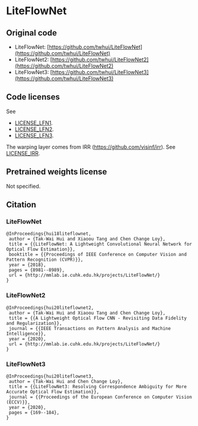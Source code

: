 # LiteFlowNet

## Original code

- LiteFlowNet: [https://github.com/twhui/LiteFlowNet](https://github.com/twhui/LiteFlowNet)
- LiteFlowNet2: [https://github.com/twhui/LiteFlowNet2](https://github.com/twhui/LiteFlowNet2)
- LiteFlowNet3: [https://github.com/twhui/LiteFlowNet3](https://github.com/twhui/LiteFlowNet3)

## Code licenses

See

- [LICENSE_LFN1](LICENSE_LFN1).
- [LICENSE_LFN2](LICENSE_LFN2).
- [LICENSE_LFN3](LICENSE_LFN3).

The warping layer comes from IRR (https://github.com/visinf/irr). See [LICENSE_IRR](LICENSE_IRR).

## Pretrained weights license

Not specified.

## Citation

### LiteFlowNet

```
@InProceedings{hui18liteflownet,    
 author = {Tak-Wai Hui and Xiaoou Tang and Chen Change Loy},    
 title = {{LiteFlowNet: A Lightweight Convolutional Neural Network for Optical Flow Estimation}},    
 booktitle = {{Proceedings of IEEE Conference on Computer Vision and Pattern Recognition (CVPR)}},    
 year = {2018},  
 pages = {8981--8989},
 url = {http://mmlab.ie.cuhk.edu.hk/projects/LiteFlowNet/} 
}
```

### LiteFlowNet2

```
@InProceedings{hui20liteflownet2,    
 author = {Tak-Wai Hui and Xiaoou Tang and Chen Change Loy},    
 title = {{A Lightweight Optical Flow CNN - Revisiting Data Fidelity and Regularization}}, 
 journal = {{IEEE Transactions on Pattern Analysis and Machine Intelligence}},
 year = {2020},    
 url = {http://mmlab.ie.cuhk.edu.hk/projects/LiteFlowNet/} 
}
```

### LiteFlowNet3

```
@InProceedings{hui20liteflownet3,    
 author = {Tak-Wai Hui and Chen Change Loy},    
 title = {{LiteFlowNet3: Resolving Correspondence Ambiguity for More Accurate Optical Flow Estimation}}, 
 journal = {{Proceedings of the European Conference on Computer Vision (ECCV)}},
 year = {2020},    
 pages = {169--184},
}
```
